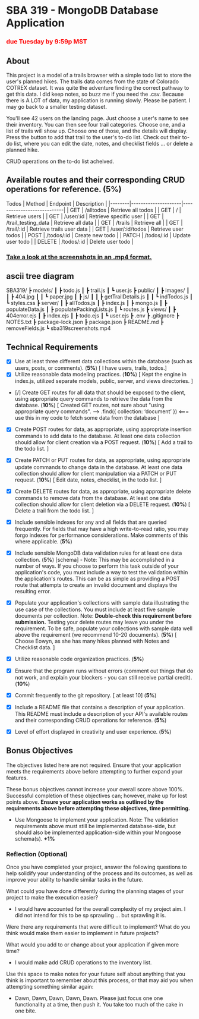 # SBA 319 - MongoDB Database Application
### <span style="color: red;">due Tuesday by 9:59p MST</span>

## About

This project is a model of a trails browser with a simple todo list to store the user's planned hikes. The trails data comes from the state of Colorado COTREX dataset. It was quite the adventure finding the correct pathway to get this data. I did keep notes, so buzz me if you need the .csv. Because there is A LOT of data, my application is running slowly. Please be patient. I may go back to a smaller testing dataset. 

You'll see 42 users on the landing page. Just choose a user's name to see their inventory. You can then see four trail categories. Choose one, and a list of trails will show up. Choose one of those, and the details will display. Press the button to add that trail to the user's to-do list. Check out their to-do list, where you can edit the date, notes, and checklist fields ... or delete a planned hike.

CRUD operations on the to-do list acheived.

## Available routes and their corresponding CRUD operations for reference.  (**5%**)

Todos
| Method | Endpoint            | Description                |
|--------|---------------------|----------------------------|
| GET    | /alltodos           | Retrieve all todos         |
| GET    | /                   | Retrieve users             |
| GET    | /user/:id           | Retrieve specific user     |
| GET    | /trail_testing_data | Retrieve all data          |
| GET    | /trails             | Retrieve all               |
| GET    | /trail/:id          | Retrieve trails user data  |
| GET    | /user/:id/todos     | Retrieve user todos        |
| POST   | /todos/:id          | Create new todo            |
| PATCH  | /todos/:id          | Update user todo           |
| DELETE | /todos/:id          | Delete user todo           |

### <a href ="sba319screenshots.mp4">Take a look at the screenshots in an .mp4 format.</a>

## ascii tree diagram

SBA319/
┣ models/
┃ ┣ todo.js
┃ ┣ trail.js
┃ ┗ user.js
┣ public/
┃ ┣ images/
┃ ┃ ┣ 404.jpg
┃ ┃ ┗ paper.jpg
┃ ┣ js/
┃ ┃ ┣ getTrailDetails.js
┃ ┃ ┗ indTodos.js
┃ ┗ styles.css
┣ server/
┃ ┣ allTodos.js
┃ ┣ index.js
┃ ┣ mongo.js
┃ ┣ populateData.js
┃ ┣ populatePackingLists.js
┃ ┗ routes.js
┣ views/
┃ ┣ 404error.ejs
┃ ┣ index.ejs
┃ ┣ todo.ejs
┃ ┗ user.ejs
┣ .env
┣ .gitignore
┣ NOTES.txt
┣ package-lock.json
┣ package.json
┣ README.md
┣ removeFields.js
┗ sba319screenshots.mp4

## Technical Requirements

- [X] Use at least three different data collections within the database (such as users, posts, or comments). (**5%**) [ I have users, trails, todos.]
- [X] Utilize reasonable data modeling practices. (**10%**) [ Kept the engine in index.js, utilized separate models, public, server, and views directories. ]
- [/] Create GET routes for all data that should be exposed to the client, using appropriate query commands to retrieve the data from the database. (**10%**) [ Created GET routes, not sure about "using appropriate query commands". --> .find({ collection: ‘document’ }) <=== use this in my code to fetch some data from the database ]
- [X] Create POST routes for data, as appropriate, using appropriate insertion commands to add data to the database. At least one data collection should allow for client creation via a POST request. (**10%**) [ Add a trail to the todo list. ]
- [X] Create PATCH or PUT routes for data, as appropriate, using appropriate update commands to change data in the database. At least one data collection should allow for client manipulation via a PATCH or PUT request. (**10%**) [ Edit date, notes, checklist, in the todo list. ]
- [X] Create DELETE routes for data, as appropriate, using appropriate delete commands to remove data from the database. At least one data collection should allow for client deletion via a DELETE request. (**10%**) [ Delete a trail from the todo list. ]
- [X] Include sensible indexes for any and all fields that are queried frequently. For fields that may have a high write-to-read ratio, you may forgo indexes for performance considerations. Make comments of this where applicable. (**5%**)
- [X] Include sensible MongoDB data validation rules for at least one data collection. (**5%**) [schema] - Note: This may be accomplished in a number of ways. If you choose to perform this task outside of your application's code, you must include a way to test the validation within the application's routes. This can be as simple as providing a POST route that attempts to create an invalid document and displays the resulting error.
- [X] Populate your application's collections with sample data illustrating the use case of the collections. You must include at least five sample documents per collection.
Note: **Double-check this requirement before submission.** Testing your delete routes may leave you under the requirement. To be safe, populate your collections with sample data well above the requirement (we recommend 10-20 documents). (**5%**) [ Choose Eowyn, as she has many hikes planned with Notes and Checklist data. ]
- [X] Utilize reasonable code organization practices.  (**5%**)
- [X] Ensure that the program runs without errors (comment out things that do not work, and explain your blockers - you can still receive partial credit).  (**10%**)
- [X] Commit frequently to the git repository. [ at least 10] (**5%**)
- [X] Include a README file that contains a description of your application.
This README must include a description of your API's available routes and their corresponding CRUD operations for reference.  (**5%**)
- [X] Level of effort displayed in creativity and user experience.  (**5%**)


## Bonus Objectives
The objectives listed here are not required. Ensure that your application meets the requirements above before attempting to further expand your features.

These bonus objectives cannot increase your overall score above 100%. Successful completion of these objectives can; however, make up for lost points above. **Ensure your application works as outlined by the requirements above before attempting these objectives, time permitting.**

- Use Mongoose to implement your application.
Note: The validation requirements above must still be implemented database-side, but should also be implemented application-side within your Mongoose schema(s). **+1%**	

### Reflection (Optional)
Once you have completed your project, answer the following questions to help solidify your understanding of the process and its outcomes, as well as improve your ability to handle similar tasks in the future.

What could you have done differently during the planning stages of your project to make the execution easier? 
- I would have accounted for the overall complexity of my project aim. I did not intend for this to be sp sprawling ... but sprawling it is.


Were there any requirements that were difficult to implement? What do you think would make them easier to implement in future projects?

What would you add to or change about your application if given more time?
- I would make add CRUD operations to the inventory list.

Use this space to make notes for your future self about anything that you think is important to remember about this process, or that may aid you when attempting something similar again:
- Dawn, Dawn, Dawn, Dawn, Dawn. Please just focus one one functionality at a time, then push it. You take too much of the cake in one bite.
